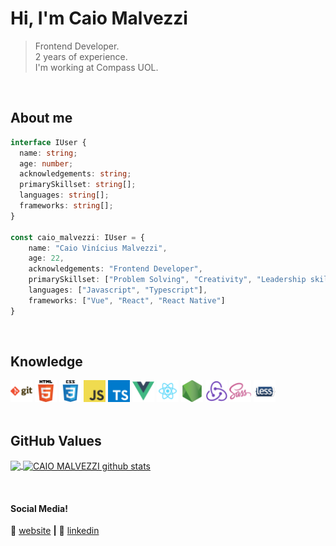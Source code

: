 # Hi, I'm Caio Malvezzi <br>
> Frontend Developer. <br>
> 2 years of experience. <br>
> I'm working at Compass UOL.
<br>

## About me

```typescript
interface IUser {
  name: string;
  age: number;
  acknowledgements: string;
  primarySkillset: string[];
  languages: string[];
  frameworks: string[];
}

const caio_malvezzi: IUser = {
    name: "Caio Vinícius Malvezzi",
    age: 22,
    acknowledgements: "Frontend Developer",
    primarySkillset: ["Problem Solving", "Creativity", "Leadership skills", "Teamwork"],
    languages: ["Javascript", "Typescript"],
    frameworks: ["Vue", "React", "React Native"]
}
```

<br>

## **Knowledge**  

<div>
    <code><img height="35" src="https://raw.githubusercontent.com/github/explore/80688e429a7d4ef2fca1e82350fe8e3517d3494d/topics/git/git.png"></code>
    <code><img height="35" src="https://raw.githubusercontent.com/github/explore/80688e429a7d4ef2fca1e82350fe8e3517d3494d/topics/html/html.png"></code>
    <code><img height="35" src="https://raw.githubusercontent.com/github/explore/80688e429a7d4ef2fca1e82350fe8e3517d3494d/topics/css/css.png"></code>
    <code><img height="35" src="https://raw.githubusercontent.com/github/explore/80688e429a7d4ef2fca1e82350fe8e3517d3494d/topics/javascript/javascript.png"></code>
    <code><img height="35" src="https://raw.githubusercontent.com/github/explore/80688e429a7d4ef2fca1e82350fe8e3517d3494d/topics/typescript/typescript.png"></code>
    <code><img height="35" src="https://raw.githubusercontent.com/github/explore/80688e429a7d4ef2fca1e82350fe8e3517d3494d/topics/vue/vue.png"></code>
    <code><img height="35" src="https://raw.githubusercontent.com/github/explore/80688e429a7d4ef2fca1e82350fe8e3517d3494d/topics/react/react.png"></code>
    <code><img height="35" src="https://raw.githubusercontent.com/github/explore/80688e429a7d4ef2fca1e82350fe8e3517d3494d/topics/nodejs/nodejs.png"></code>
    <code><img height="35" src="https://raw.githubusercontent.com/github/explore/80688e429a7d4ef2fca1e82350fe8e3517d3494d/topics/redux/redux.png"></code>
    <code><img height="35" src="https://raw.githubusercontent.com/github/explore/80688e429a7d4ef2fca1e82350fe8e3517d3494d/topics/sass/sass.png"></code>
    <code><img height="35" src="https://raw.githubusercontent.com/github/explore/80688e429a7d4ef2fca1e82350fe8e3517d3494d/topics/less/less.png"></code>
</div>

<br>

## **GitHub Values**

<a href="https://github.com/malvezzidatr">
  <img align="center" src="https://github-readme-stats.vercel.app/api/top-langs/?username=malvezzidatr&theme=dracula&hide_langs_below=1" height="220" />
</a>

<a href="https://github.com/malvezzidatr">
 <img align="center" src="https://github-readme-stats.vercel.app/api?username=malvezzidatr&show_icons=true&theme=dracula&include_all_commits=true&count_private=true" alt="CAIO MALVEZZI github stats" height="220" />
</a>

[website]: https://httpstatusdogs.com/404-not-found
[linkedin]: https://www.linkedin.com/in/caiomalvezzi/
<br>

#### Social Media!

🏡 [website][website] **|** 👔 [linkedin][linkedin]
